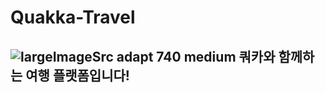 # Quakka-Travel
![largeImageSrc adapt 740 medium](https://github.com/user-attachments/assets/fb3c6851-7b93-4f06-86c0-d54b75bb5a30)
쿼카와 함께하는 여행 플랫폼입니다!
---
